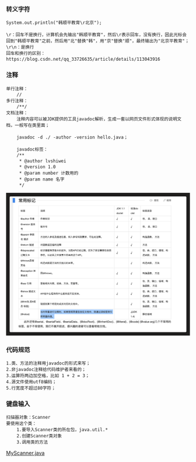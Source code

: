 ### 转义字符
	System.out.println("韩顺平教育\r北京");
	
	\r：回车不是换行，计算机会先输出"韩顺平教育"，然后\r表示回车，没有换行，因此光标会回到"韩顺平教育"之前，然后用"北"替换"韩"，用"京"替换"顺"，最终输出为"北京平教育"；
	\r\n：是换行
	回车和换行的区别：https://blog.csdn.net/qq_33726635/article/details/113043916
	
### 注释
	
	单行注释：
		//
	多行注释：
		/**/
	文档注释：
		注释内容可以被JDK提供的工具javadoc解析，生成一套以网页文件形式体现的说明文档，一般写在类里面；
		
		javadoc -d ./ -author -version hello.java；
		
		javadoc标签：
		/**
		 * @author lvshiwei
		 * @version 1.0
		 * @param number 计数用的
		 * @param name 名字
		 */
![img.png](picture%2Fimg.png)		
		
### 代码规范
	1.类、方法的注释用javadoc的形式来写；
	2.非javadoc注释给代码维护者来看的；
	3.运算符两边加空格，比如 1 + 2 = 3；
	4.源文件使用utf8编码；
	5.行宽度不超过80字符；
	
### 键盘输入
	扫描器对象：Scanner
	要使用这个类：
		1.要导入Scanner类的所在包，java.util.*
		2.创建Scanner类对象
		3.调用类的方法
[MyScanner.java](code%2FMyScanner.java)